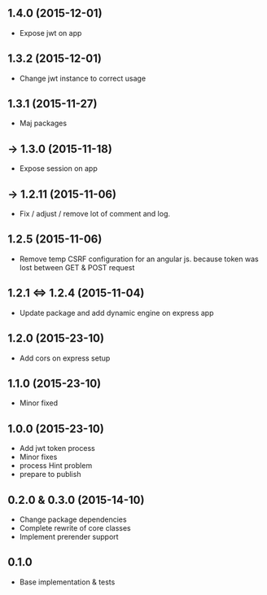 ## 1.4.0 (2015-12-01)

- Expose jwt on app

## 1.3.2 (2015-12-01)

- Change jwt instance to correct usage

## 1.3.1 (2015-11-27)

- Maj packages

## -> 1.3.0 (2015-11-18)

- Expose session on app

## -> 1.2.11 (2015-11-06)

- Fix / adjust / remove lot of comment and log.

## 1.2.5 (2015-11-06)

- Remove temp CSRF configuration for an angular js. because token was lost between GET & POST request

## 1.2.1 <=> 1.2.4 (2015-11-04)

- Update package and add dynamic engine on express app

## 1.2.0 (2015-23-10)

- Add cors on express setup

## 1.1.0 (2015-23-10)

- Minor fixed

## 1.0.0 (2015-23-10)

- Add jwt token process
- Minor fixes
- process Hint problem
- prepare to publish


## 0.2.0 & 0.3.0 (2015-14-10)

- Change package dependencies
- Complete rewrite of core classes
- Implement prerender support

## 0.1.0

- Base implementation & tests